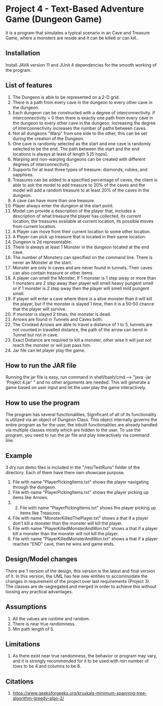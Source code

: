 # Project 4 - Text-Based Adventure Game (Dungeon Game)

It is a program that simulates a typical scenario in an Cave and Treasure Game, where a monsters are reside and it can be killed or can kill..

## Installation

Install JAVA version 11 and JUnit 4 dependencies for the smooth working of the program. 

## List of features
1. The Dungeon is able to be represented on a 2-D grid.
2. There is a path from every cave in the dungeon to every other cave in the dungeon.
3. Each dungeon can be constructed with a degree of interconnectivity. if interconnectivity = 0 then there is exactly one path from every cave in the dungeon to every other cave in the dungeon. Increasing the degree of interconnectivity increases the number of paths between caves.
4. Not all dungeons "Warp" from one side to the other, this can be set during the creation of the Dungeon.
5. One cave is randomly selected as the start and one cave is randomly selected to be the end. The path between the start and the end locations is always at least of length 5 [5 hops].
6. Warping and non-warping dungeons can be created with different degrees of interconnectivity.
7. Supports for at least three types of treasure: diamonds, rubies, and sapphires.
8. Treasures can be added to a specified percentage of caves, the client is able to ask the model to add treasure to 20% of the caves and the model will add a random treasure to at least 20% of the caves in the dungeon.
9. A cave can have more than one treasure.
10. Player always enter the dungeon at the start point.
11. Model can provide a description of the player that, includes a description of what treasure the player has collected, its current location, the treasures available at current location, its possible moves from current location.
12. A Player can move from their current location to some other location.
13. A Player can pick up treasure that is located in their same location.
14. Dungeon is 2d representable.
15. There is always at least 1 Monster in the dungeon located at the end cave. 
16. The number of Monsters can specified on the command line. There is never an Monster at the start.
17. Monster are only in caves and are never found in tunnels. Their caves can also contain treasure or other items.
18. A player can smell the Monster, If 1 monster is 1 step away or more than 1 monsters are 2 step away then player will smell heavy pungent smell or if 1 monster is 2 step away then the player will smell mild pungent smell.
19. If player will enter a cave where there is a alive monster than it will kill the player, but if the monster is slayed 1 time, then it is a 50-50 chance that the player will survive.
20. If monster is slayed 2 times, the monster is dead.
21. Arrows are found in Tunnels and Caves both.
22. The Crooked Arrows are able to travel a distance of 1 to 5, tunnels are not counted in travelled distance, the path of the arrow can bend in Tunnel but not in cave.
23. Exact Distance are required to kill a monster, other wise it will just not reach the monster or will just pass him.
24. Jar file can let player play the game.


## How to run the JAR file
Running the jar file is easy, run command in shell/bash/cmd  --> "java -jar 'Project 4.jar' " and no other arguments are needed. This will generate a game based on user input and let the user play the game interactively.


## How to use the program
The program has several functionalities, Significant of all of its functionality is utilized via an object of Dungeon Class. This object internally governs the entire program as for the user, the inbuilt functionalities are already handled via multiple classes mostly which are hidden to the user.
To use the program, you need to run the jar file and play interactively via command line.


## Example
3 dry run demo files is included in the "/res/TestRuns" folder of the directory.
Each of them have there own showcase purpose.
1. File with name "PlayerPickingItems.txt" shows the player navigating through the dungeon.
2. File with name "PlayerPickingItems.txt" shows the player picking up items like Arrows. 
3. 2. File with name "PlayerPickingItems.txt" shows the player picking up items like Treasures.
4. File with name "MonsterKilledThePlayer.txt" shows a that if a player don't kill a monster than the monster will kill the player.
5. File with name "PlayerKilledMonsterAndWon.txt" shows a that if a player kill a monster than the monster will not kill the player.
6. File with name "PlayerKilledMonsterAndWon.txt" shows a that if a player reaches "END" cave, then he wins and game ends.

## Design/Model  changes
There are 1 version of the design, this version is the latest and final version of it.
In this version, the UML has few new entities to accommodate the changes in requirement of the project over last requirements (Project 3).
The classes are de-segregated and merged in order to achieve this without loosing any practical advantages.


## Assumptions
1. All the values are runtime and random.
2. There is near true randomness.
3. Min path length of 5.

## Limitations
1. As there exist near true randomness, the behavior or program may vary, and it is strongly recommended for it to be used with min number of rows to be 4 and columns to be 8.


## Citations
1. https://www.geeksforgeeks.org/kruskals-minimum-spanning-tree-algorithm-greedy-algo-2/